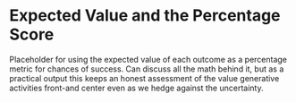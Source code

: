 # Expected Value and the Percentage Score

Placeholder for using the expected value of each outcome as a percentage metric for chances of success.  Can discuss all the math behind it, but as a practical output this keeps an honest assessment of the value generative activities front-and center even as we hedge against the uncertainty.

